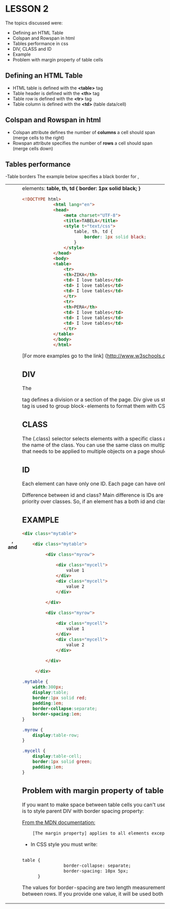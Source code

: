LESSON 2
========
The topics discussed were:
- Defining an HTML Table
- Colspan and Rowspan in html
- Tables performance in css
- DIV, CLASS and ID
- Example
- Problem with margin property of table cells

Defining an HTML Table
----------------------
- HTML table is defined with the **\<table\>** tag
- Table header is defined with the **\<th\>** tag
- Table row is defined with the **\<tr\>** tag
- Table column is defined with the **\<td\>** (table data/cell)

Colspan and Rowspan in html
----------------------------
- Colspan attribute defines the number of **columns** a cell should span (merge cells to the right)
- Rowspan attribute specifies the number of **rows** a cell should span (merge cells down)

Tables performance
------------------

-Table borders
The example below specifies a black border for <table>, <th>, and <td> elements:
**table, th, td {
                        border: 1px solid black;
                    }**

```html
<!DOCTYPE html>
            <html lang="en">
            <head>
                <meta charset="UTF-8">
                <title>TABELA</title>
                <style t="text/css">
                    table, th, td {
                        border: 1px solid black;
                    }
                </style>
            </head>
            <body>
            <table>
                <tr>
                <th>ZIKA</th>
                <td> I love tables</td>
                <td> I love tables</td>
                <td> I love tables</td>
                </tr>
                <tr>
                <th>PERA</th>
                <td> I love tables</td>
                <td> I love tables</td>
                <td> I love tables</td>
                </tr>
            </table>
            </body>
            </html>
```
[For more examples go to the link] (http://www.w3schools.com/css/css_table.asp "W3schools")


DIV
---
The <div> tag defines a division or a section of the page.
Div give us structure to our page. The <div> tag is used to group block-elements to format them with CSS.

CLASS
-----
The (.class) selector selects elements with a specific class attribute.
To select elements with a specific class, write a period (.) character, followed by the name of the class.
You can use the same class on multiple elements, or you can use multiple classes on the same element.
Any styling information that needs to be applied to multiple objects on a page should be done with a class.

ID
--
Each element can have only one ID.
Each page can have only one element with that ID.

Difference between id and class?
Main difference is IDs are to be used only once in your html layout.Classes can be used multiple times.
Ids have priority over classes. So, if an element has a both id and class, the id will take over.

EXAMPLE
-------
``` html
<div class="mytable">

    <div class="mytable">

         <div class="myrow">

             <div class="mycell">
                 value 1
             </div>
             <div class="mycell">
                 value 2
             </div>

         </div>

         <div class="myrow">

             <div class="mycell">
                 value 1
             </div>
             <div class="mycell">
                 value 2
             </div>

         </div>

     </div>
```

``` css
.mytable {
    width:300px;
    display:table;
    border:1px solid red;
    padding:1em;
    border-collapse:separate;
    border-spacing:1em;
}

.myrow {
    display:table-row;
}

.mycell {
    display:table-cell;
    border:1px solid green;
    padding:1em;
}
```
Problem with margin property of table cells
-------------------------------------------

If you want to make space between table cells you can't use margin property because it's not
applicable to display: table-cell elements.
Only solution is to style parent DIV with border spacing property:

[From the MDN documentation:](https://developer.mozilla.org/en-US/docs/CSS/margin)
```html
    [The margin property] applies to all elements except elements with table display types other than table-caption, table and inline-table
```

- In CSS style you must write:
```html

table {
                border-collapse: separate;
                border-spacing: 10px 5px;
      }
```
The values for border-spacing are two length measurements. First value (horizontal) applies between columns,
the second measurement is applied between rows. If you provide one value, it will be used both horizontally and vertically
